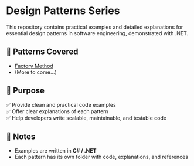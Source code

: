 # Design Patterns Series

This repository contains practical examples and detailed explanations for essential design patterns in software engineering, demonstrated with .NET.

## 📌 Patterns Covered

- [Factory Method](./docs/FactoryReadme.md)
- (More to come...)

## 🚀 Purpose

✅ Provide clean and practical code examples  
✅ Offer clear explanations of each pattern  
✅ Help developers write scalable, maintainable, and testable code  

## 📝 Notes

- Examples are written in **C# / .NET**
- Each pattern has its own folder with code, explanations, and references
